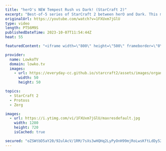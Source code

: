 ```yaml
---
title: "herO's NEW Tempest Rush vs Dark! (StarCraft 2)"
excerpt: "Best-of-5 series of StarCraft 2 between herO and Dark. This match of SC2 is the finals of the Korean StarCraft League (KSL). Support my work: https://patreon.com/lowkotv Lowko Merch: https://lowko.shop  KSL on Patreon: https://patreon.com/KoreanStarcraftLeague/  My YouTube channels: https://youtube.com/lowkotv"
originalUrl: https://youtube.com/watch?v=1FXUxm7jGlU
type: video
length: PT56M9S
publishedDateTime: 2023-10-07T11:54:44Z
heat: 55

featuredContent: "<iframe width=\"800\" height=\"500\" frameborder=\"0\" src=\"https://www.youtube.com/embed/1FXUxm7jGlU\" allow=\"accelerometer; autoplay; encrypted-media; gyroscope; picture-in-picture\" allowfullscreen></iframe>"

provider:
  name: LowkoTV
  domain: lowko.tv
  images:
    - url: https://everyday-cc.github.io/starcraft2/assets/images/organizations/lowko.tv-50x50.jpg
      width: 50
      height: 50

topics:
  - StarCraft 2
  - Protoss
  - Zerg

images:
  - url: https://i.ytimg.com/vi/1FXUxm7jGlU/maxresdefault.jpg
    width: 1280
    height: 720
    isCached: true

secured: "oZSWtbD5aY20/92ulAcV/1RM/7sXs3wHQHq2LyPyOnH99mjRoLwsKftLdDy52CKRgueafkM97Q4HlsbEYaA+dk0/j60XGMt6Ncl0vRrqlrJQIDagxwIgDQELobrZ3ZFanpfRVSJBC8ImzmtbWG9quXu64p87MReMlcUkMVfTyP465T9paqPLzyWUVimFSz90tMGtGSrPcDu54t+c1v53ocnCr8Qp6VXOZkxcK8BlFslCEVcN6eHSBDgKlu+aooWaZ0HJBh5XA2SDAaK/GXdd0BX/VOqxBMpv90nCELSdUE7u3eMEpsyZwHPyoteVLlW5HpvEzUSqqELubGd4EYkc2Zsz4T3un17VFHcX2VG7frs1l7oppq4uZ7v5BR3q83JGLCGS6rm00dkBEb33nQzr1OCL6KST+z0nCaKadHd3fvY=;SfvtccH5DU4J0+o/whtpyg=="
---
```


